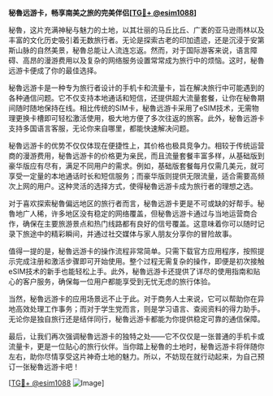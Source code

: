 **秘魯远游卡，畅享南美之旅的完美伴侣[[TG💪+ @esim1088](https://t.me/s/esim1088)]**

秘魯，这片充满神秘与魅力的土地，以其壮丽的马丘比丘、广袤的亚马逊雨林以及丰富的文化历史吸引着无数旅行者。无论是探索古老的印加遗迹，还是沉浸于安第斯山脉的自然美景，秘魯总能让人流连忘返。然而，对于国际游客来说，语言障碍、高昂的漫游费用以及复杂的网络服务设置常常成为旅行中的烦恼。这时，秘魯远游卡便成了你的最佳选择。

秘魯远游卡是一种专为旅行者设计的手机卡和流量卡，旨在解决旅行中可能遇到的各种通信问题。它不仅支持本地通话和短信，还提供超大流量套餐，让你在秘魯期间随时随地保持在线。相比传统的SIM卡，秘魯远游卡采用了eSIM技术，无需物理更换卡槽即可轻松激活使用，极大地方便了多次往返的旅客。此外，秘魯远游卡支持多国语言客服，无论你来自哪里，都能快速解决问题。

秘魯远游卡的优势不仅仅体现在便捷性上，其价格也极具竞争力。相较于传统运营商的漫游费用，秘魯远游卡的价格更为亲民，而且流量套餐丰富多样，从基础版到豪华版应有尽有，满足不同用户的需求。例如，基础版套餐每月仅需几美元，就可享受一定量的本地通话时长和短信服务；而豪华版则提供无限流量，适合需要高频次上网的用户。这种灵活的选择方式，使得秘魯远游卡成为旅行者的理想之选。

对于喜欢探索秘魯偏远地区的旅行者而言，秘魯远游卡更是不可或缺的好帮手。秘魯地广人稀，许多地区没有稳定的网络覆盖，但秘魯远游卡通过与当地运营商合作，确保在主要旅游景点和热门线路都有良好的信号覆盖。这意味着你可以随时记录下旅途中的精彩瞬间，并通过社交媒体与家人朋友分享你的冒险故事。

值得一提的是，秘魯远游卡的操作流程非常简单。只需下载官方应用程序，按照提示完成注册和激活步骤即可开始使用。整个过程无需复杂的操作，即便是初次接触eSIM技术的新手也能轻松上手。此外，秘魯远游卡还提供了详尽的使用指南和贴心的客户服务，确保每一位用户都能享受到无忧无虑的旅行体验。

当然，秘魯远游卡的应用场景远不止于此。对于商务人士来说，它可以帮助你在异地高效处理工作事务；而对于学生党而言，则是学习语言、查阅资料的得力助手。无论你是独自旅行还是结伴同行，秘魯远游卡都能为你提供稳定可靠的通信保障。

最后，让我们再次强调秘魯远游卡的独特之处——它不仅仅是一张普通的手机卡或流量卡，更是一位贴心的旅行伙伴。当你踏上秘魯的土地时，秘魯远游卡将伴随你左右，助你尽情享受这片神奇土地的魅力。所以，不妨现在就行动起来，为自己预订一张秘魯远游卡吧！

[[TG💪+ @esim1088](https://t.me/s/esim1088) ![Image](https://i.postimg.cc/4NQfJmqS/Snipaste-2025-05-13-00-14-12.png)]